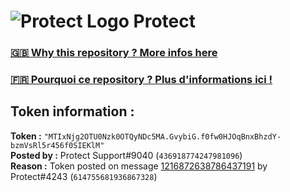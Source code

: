 # ![Protect Logo](https://i.imgur.com/5ovpCPg.png) Protect

### [🇬🇧 Why this repository ? More infos here](https://github.com/protect-github-bot/token-reset/blob/main/README.md)

### [🇫🇷 Pourquoi ce repository ? Plus d'informations ici !](https://github.com/protect-github-bot/token-reset/blob/main/FR_README.md)

## Token information :
**Token :** `"MTIxNjg2OTU0Nzk0OTQyNDc5MA.GvybiG.f0fw0HJOqBnxBhzdY-bzmVsRl5r456f0SIEKlM"`\
**Posted by :** Protect Support#9040 (`436918774247981096`)\
**Reason :** Token posted on message [1216872638786437191](https://discord.com/channels/835179952500113459/881108454226399292/1216872638786437191) by Protect#4243 (`614755681936867328`)